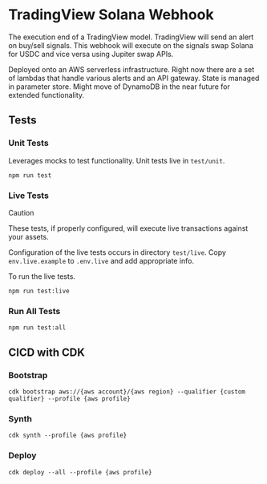 # TradingView Solana Webhook

The execution end of a TradingView model. TradingView will send an alert on buy/sell signals. This webhook will execute on the signals swap Solana for USDC and vice versa using Jupiter swap APIs.

Deployed onto an AWS serverless infrastructure. Right now there are a set of lambdas that handle various alerts and an API gateway. State is managed in parameter store. Might move of DynamoDB in the near future for extended functionality.

## Tests

### Unit Tests

Leverages mocks to test functionality. Unit tests live in `test/unit`.

```
npm run test
```

### Live Tests

> [!CAUTION]
> These tests, if properly configured, will execute live transactions against your assets.

Configuration of the live tests occurs in directory `test/live`. Copy `env.live.example` to `.env.live` and add appropriate info.

To run the live tests.

```
npm run test:live
```

### Run All Tests

```
npm run test:all
```

## CICD with CDK

### Bootstrap

```
cdk bootstrap aws://{aws account}/{aws region} --qualifier {custom qualifier} --profile {aws profile}
```

### Synth

```
cdk synth --profile {aws profile}
```

### Deploy

```
cdk deploy --all --profile {aws profile}
```
